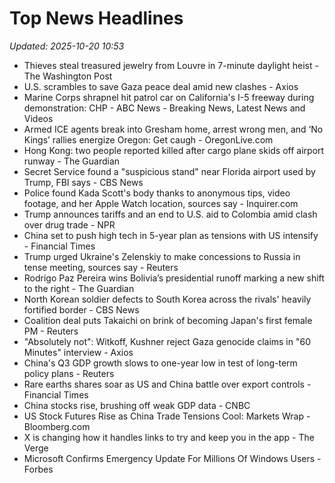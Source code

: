# Top News Headlines

_Updated: 2025-10-20 10:53_

- Thieves steal treasured jewelry from Louvre in 7-minute daylight heist - The Washington Post
- U.S. scrambles to save Gaza peace deal amid new clashes - Axios
- Marine Corps shrapnel hit patrol car on California's I-5 freeway during demonstration: CHP - ABC News - Breaking News, Latest News and Videos
- Armed ICE agents break into Gresham home, arrest wrong men, and ‘No Kings’ rallies energize Oregon: Get caugh - OregonLive.com
- Hong Kong: two people reported killed after cargo plane skids off airport runway - The Guardian
- Secret Service found a "suspicious stand" near Florida airport used by Trump, FBI says - CBS News
- Police found Kada Scott's body thanks to anonymous tips, video footage, and her Apple Watch location, sources say - Inquirer.com
- Trump announces tariffs and an end to U.S. aid to Colombia amid clash over drug trade - NPR
- China set to push high tech in 5-year plan as tensions with US intensify - Financial Times
- Trump urged Ukraine's Zelenskiy to make concessions to Russia in tense meeting, sources say - Reuters
- Rodrigo Paz Pereira wins Bolivia’s presidential runoff marking a new shift to the right - The Guardian
- North Korean soldier defects to South Korea across the rivals' heavily fortified border - CBS News
- Coalition deal puts Takaichi on brink of becoming Japan's first female PM - Reuters
- "Absolutely not": Witkoff, Kushner reject Gaza genocide claims in "60 Minutes" interview - Axios
- China's Q3 GDP growth slows to one-year low in test of long-term policy plans - Reuters
- Rare earths shares soar as US and China battle over export controls - Financial Times
- China stocks rise, brushing off weak GDP data - CNBC
- US Stock Futures Rise as China Trade Tensions Cool: Markets Wrap - Bloomberg.com
- X is changing how it handles links to try and keep you in the app - The Verge
- Microsoft Confirms Emergency Update For Millions Of Windows Users - Forbes